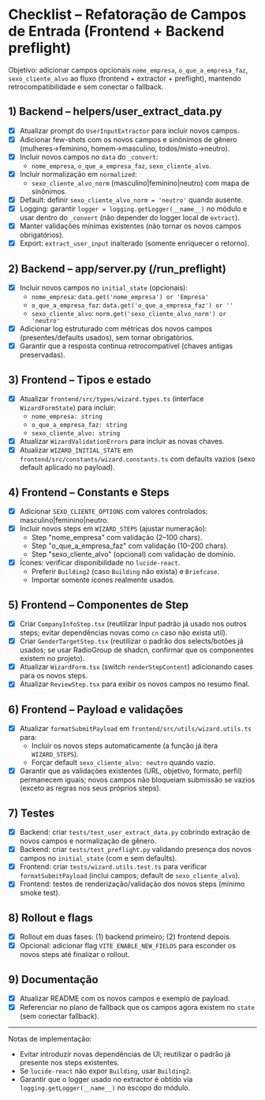 # Checklist – Refatoração de Campos de Entrada (Frontend + Backend preflight)

Objetivo: adicionar campos opcionais `nome_empresa`, `o_que_a_empresa_faz`, `sexo_cliente_alvo` ao fluxo (frontend + extractor + preflight), mantendo retrocompatibilidade e sem conectar o fallback.

## 1) Backend – helpers/user_extract_data.py
- [x] Atualizar prompt do `UserInputExtractor` para incluir novos campos.
- [x] Adicionar few-shots com os novos campos e sinônimos de gênero (mulheres→feminino, homem→masculino, todos/misto→neutro).
- [x] Incluir novos campos no `data` do `_convert`:
  - `nome_empresa`, `o_que_a_empresa_faz`, `sexo_cliente_alvo`.
- [x] Incluir normalização em `normalized`:
  - `sexo_cliente_alvo_norm` (masculino|feminino|neutro) com mapa de sinônimos.
- [x] Default: definir `sexo_cliente_alvo_norm = 'neutro'` quando ausente.
- [x] Logging: garantir `logger = logging.getLogger(__name__)` no módulo e usar dentro do `_convert` (não depender do logger local de `extract`).
- [x] Manter validações mínimas existentes (não tornar os novos campos obrigatórios).
- [x] Export: `extract_user_input` inalterado (somente enriquecer o retorno).

## 2) Backend – app/server.py (/run_preflight)
- [x] Incluir novos campos no `initial_state` (opcionais):
  - `nome_empresa`: `data.get('nome_empresa') or 'Empresa'`
  - `o_que_a_empresa_faz`: `data.get('o_que_a_empresa_faz') or ''`
  - `sexo_cliente_alvo`: `norm.get('sexo_cliente_alvo_norm') or 'neutro'`
- [x] Adicionar log estruturado com métricas dos novos campos (presentes/defaults usados), sem tornar obrigatórios.
- [x] Garantir que a resposta continua retrocompatível (chaves antigas preservadas).

## 3) Frontend – Tipos e estado
- [x] Atualizar `frontend/src/types/wizard.types.ts` (interface `WizardFormState`) para incluir:
  - `nome_empresa: string`
  - `o_que_a_empresa_faz: string`
  - `sexo_cliente_alvo: string`
- [x] Atualizar `WizardValidationErrors` para incluir as novas chaves.
- [x] Atualizar `WIZARD_INITIAL_STATE` em `frontend/src/constants/wizard.constants.ts` com defaults vazios (sexo default aplicado no payload).

## 4) Frontend – Constants e Steps
- [x] Adicionar `SEXO_CLIENTE_OPTIONS` com valores controlados: masculino|feminino|neutro.
- [x] Incluir novos steps em `WIZARD_STEPS` (ajustar numeração):
  - Step "nome_empresa" com validação (2–100 chars).
  - Step "o_que_a_empresa_faz" com validação (10–200 chars).
  - Step "sexo_cliente_alvo" (opcional) com validação de domínio.
- [x] Ícones: verificar disponibilidade no `lucide-react`.
  - Preferir `Building2` (caso `Building` não exista) e `Briefcase`.
  - Importar somente ícones realmente usados.

## 5) Frontend – Componentes de Step
- [x] Criar `CompanyInfoStep.tsx` (reutilizar Input padrão já usado nos outros steps; evitar dependências novas como `cn` caso não exista util).
- [x] Criar `GenderTargetStep.tsx` (reutilizar o padrão dos selects/botões já usados; se usar RadioGroup de shadcn, confirmar que os componentes existem no projeto).
- [x] Atualizar `WizardForm.tsx` (switch `renderStepContent`) adicionando cases para os novos steps.
- [x] Atualizar `ReviewStep.tsx` para exibir os novos campos no resumo final.

## 6) Frontend – Payload e validações
- [x] Atualizar `formatSubmitPayload` em `frontend/src/utils/wizard.utils.ts` para:
  - Incluir os novos steps automaticamente (a função já itera `WIZARD_STEPS`).
  - Forçar default `sexo_cliente_alvo: neutro` quando vazio.
- [x] Garantir que as validações existentes (URL, objetivo, formato, perfil) permanecem iguais; novos campos não bloqueiam submissão se vazios (exceto as regras nos seus próprios steps).

## 7) Testes
- [x] Backend: criar `tests/test_user_extract_data.py` cobrindo extração de novos campos e normalização de gênero.
- [x] Backend: criar `tests/test_preflight.py` validando presença dos novos campos no `initial_state` (com e sem defaults).
- [x] Frontend: criar `tests/wizard.utils.test.ts` para verificar `formatSubmitPayload` (inclui campos; default de `sexo_cliente_alvo`).
- [x] Frontend: testes de renderização/validação dos novos steps (mínimo smoke test).

## 8) Rollout e flags
- [x] Rollout em duas fases: (1) backend primeiro; (2) frontend depois.
- [x] Opcional: adicionar flag `VITE_ENABLE_NEW_FIELDS` para esconder os novos steps até finalizar o rollout.

## 9) Documentação
- [x] Atualizar README com os novos campos e exemplo de payload.
- [x] Referenciar no plano de fallback que os campos agora existem no `state` (sem conectar fallback).

---

Notas de implementação:
- Evitar introduzir novas dependências de UI; reutilizar o padrão já presente nos steps existentes.
- Se `lucide-react` não expor `Building`, usar `Building2`.
- Garantir que o logger usado no extractor é obtido via `logging.getLogger(__name__)` no escopo do módulo.


